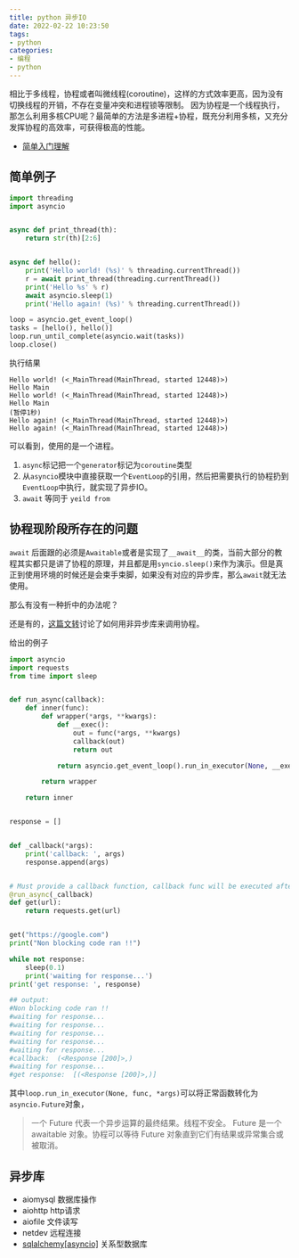```yaml
---
title: python 异步IO
date: 2022-02-22 10:23:50
tags:
- python
categories:
- 编程
- python
---
```


相比于多线程，协程或者叫微线程(coroutine)，这样的方式效率更高，因为没有切换线程的开销，不存在变量冲突和进程锁等限制。
因为协程是一个线程执行，那怎么利用多核CPU呢？最简单的方法是多进程+协程，既充分利用多核，又充分发挥协程的高效率，可获得极高的性能。

- [简单入门理解](https://blog.csdn.net/Likianta/article/details/90123678)

## 简单例子

```py
import threading
import asyncio


async def print_thread(th):
    return str(th)[2:6]


async def hello():
    print('Hello world! (%s)' % threading.currentThread())
    r = await print_thread(threading.currentThread())
    print('Hello %s' % r)
    await asyncio.sleep(1)
    print('Hello again! (%s)' % threading.currentThread())

loop = asyncio.get_event_loop()
tasks = [hello(), hello()]
loop.run_until_complete(asyncio.wait(tasks))
loop.close()
```

执行结果

```
Hello world! (<_MainThread(MainThread, started 12448)>)
Hello Main
Hello world! (<_MainThread(MainThread, started 12448)>)
Hello Main
(暂停1秒)
Hello again! (<_MainThread(MainThread, started 12448)>)
Hello again! (<_MainThread(MainThread, started 12448)>)
```

可以看到，使用的是一个进程。

1. `async`标记把一个`generator`标记为`coroutine`类型
2. 从`asyncio`模块中直接获取一个`EventLoop`的引用，然后把需要执行的协程扔到`EventLoop`中执行，就实现了异步IO。
3. `await` 等同于 `yeild from`


## 协程现阶段所存在的问题

`await` 后面跟的必须是`Awaitable`或者是实现了`__await__`的类，当前大部分的教程其实都只是讲了协程的原理，并且都是用`syncio.sleep()`来作为演示。但是真正到使用环境的时候还是会束手束脚，如果没有对应的异步库，那么`await`就无法使用。

那么有没有一种折中的办法呢？

还是有的，[这篇文转](https://stackoverflow.com/questions/22190403/how-could-i-use-requests-in-asyncio)讨论了如何用非异步库来调用协程。

给出的例子

```py
import asyncio
import requests
from time import sleep


def run_async(callback):
    def inner(func):
        def wrapper(*args, **kwargs):
            def __exec():
                out = func(*args, **kwargs)
                callback(out)
                return out

            return asyncio.get_event_loop().run_in_executor(None, __exec)

        return wrapper

    return inner


response = []


def _callback(*args):
    print('callback: ', args)
    response.append(args)


# Must provide a callback function, callback func will be executed after the func completes execution !!
@run_async(_callback)
def get(url):
    return requests.get(url)


get("https://google.com")
print("Non blocking code ran !!")

while not response:
    sleep(0.1)
    print('waiting for response...')
print('get response: ', response)

## output:
#Non blocking code ran !!
#waiting for response...
#waiting for response...
#waiting for response...
#waiting for response...
#waiting for response...
#callback:  (<Response [200]>,)
#waiting for response...
#get response:  [(<Response [200]>,)]
```

其中`loop.run_in_executor(None, func, *args)`可以将正常函数转化为`asyncio.Future`对象，

> 一个 Future 代表一个异步运算的最终结果。线程不安全。
> Future 是一个 awaitable 对象。协程可以等待 Future 对象直到它们有结果或异常集合或被取消。

## 异步库

- aiomysql 数据库操作
- aiohttp  http请求
- aiofile  文件读写
- netdev  远程连接
- [sqlalchemy\[asyncio\]](https://docs.sqlalchemy.org/en/14/orm/extensions/asyncio.html) 关系型数据库